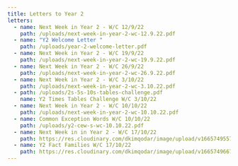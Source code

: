```yaml
---
title: Letters to Year 2
letters:
  - name: Next Week in Year 2 - W/C 12/9/22
    path: /uploads/next-week-in-year-2-wc-12.9.22.pdf
  - name: "Y2 Welcome Letter "
    path: /uploads/year-2-welcome-letter.pdf
  - name: Next Week in Year 2 - W/C 19/9/22
    path: /uploads/next-week-in-year-2-wc-19.9.22.pdf
  - name: Next Week in Year 2 - W/C 26/9/22
    path: /uploads/next-week-in-year-2-wc-26.9.22.pdf
  - name: Next Week in Year 2 - W/C 3/10/22
    path: /uploads/next-week-in-year-2-wc-3.10.22.pdf
  - path: /uploads/2s-5s-10s-tables-challenge.pdf
    name: Y2 Times Tables Challenge W/C 3/10/22
  - name: Next Week in Year 2 - W/C 10/10/22
    path: /uploads/next-week-in-year-2-wc-10.10.22.pdf
  - name: Common Exception Words W/C 10/10/22
    path: /uploads/y2-cew-s-wc-10.10.22.pdf
  - name: Next Week in in Year 2 - W/C 17/10/22
    path: https://res.cloudinary.com/dkimqodar/image/upload/v1665749557/letters/y2/Next_Week_in_Year_2_WC_17.10.22_gj1dno.pdf
  - name: Y2 Fact Families W/C 17/10/22
    path: https://res.cloudinary.com/dkimqodar/image/upload/v1665749667/letters/y2/Y2_Fact_families_WC_17.10.22_qppf1v.pdf
---
```

